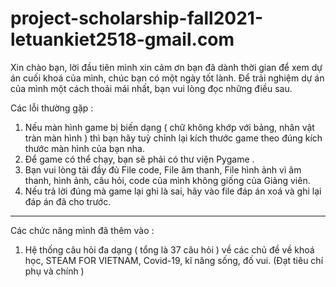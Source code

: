 # project-scholarship-fall2021-letuankiet2518-gmail.com

Xin chào bạn, lời đầu tiên mình xin cảm ơn bạn đã dành thời gian để xem dự án cuối khoá của mình, chúc bạn có một ngày tốt lành.
Để trải nghiệm dự án của mình một cách thoải mái nhất, bạn vui lòng đọc những điều sau.

Các lỗi thường gặp :
1. Nếu màn hình game bị biến dạng ( chữ không khớp với bảng, nhân vật tràn màn hình ) thì bạn hãy tuỳ chỉnh lại kích thước game theo đúng kích thước màn hình của bạn nha.
2. Để game có thể chạy, bạn sẽ phải có thư viện Pygame .
3. Bạn vui lòng tải đầy đủ File code, File âm thanh, File hình ảnh vì âm thanh, hình ảnh, câu hỏi, code của mình không giống của Giảng viên.
4. Nếu trả lời đúng mà game lại ghi là sai, hãy vào file đáp án xoá và ghi lại đáp án đã cho trước.
------------------------------
Các chức năng mình đã thêm vào :
1. Hệ thống câu hỏi đa dạng ( tổng là 37 câu hỏi ) về các chủ đề về khoá học, STEAM FOR VIETNAM, Covid-19, kĩ năng sống, đố vui. (Đạt tiêu chí phụ và chính )

